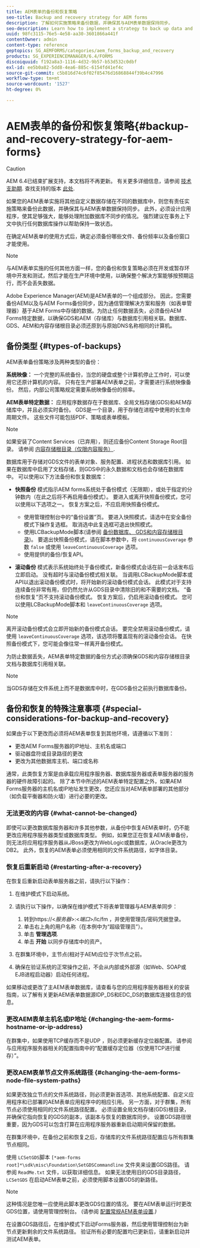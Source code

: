```yaml
---
title: AEM表单的备份和恢复策略
seo-title: Backup and recovery strategy for AEM forms
description: 了解如何实施策略来备份数据，并确保其与AEM表单数据保持同步。
seo-description: Learn how to implement a strategy to back up data and ensuring that it remains in sync with the AEM forms data.
uuid: 98fc3115-76e5-4e58-aa30-3601866a441f
contentOwner: admin
content-type: reference
geptopics: SG_AEMFORMS/categories/aem_forms_backup_and_recovery
products: SG_EXPERIENCEMANAGER/6.4/FORMS
discoiquuid: f192a8a3-1116-4d32-9b57-b53d532c0dbf
exl-id: ee5b0a82-5dd8-4ea6-885c-6154fd41ef4c
source-git-commit: c5b816d74c6f02f85476d16868844f39b4c47996
workflow-type: tm+mt
source-wordcount: '1527'
ht-degree: 0%

---
```


# AEM表单的备份和恢复策略{#backup-and-recovery-strategy-for-aem-forms}

>[!CAUTION]
>
>AEM 6.4已结束扩展支持，本文档将不再更新。 有关更多详细信息，请参阅 [技术支助期](https://helpx.adobe.com/cn/support/programs/eol-matrix.html). 查找支持的版本 [此处](https://experienceleague.adobe.com/docs/).

如果您的AEM表单实施将其他自定义数据存储在不同的数据库中，则您有责任实施策略来备份此数据，并确保其与AEM表单数据保持同步。 此外，必须设计应用程序，使其足够强大，能够处理附加数据库不同步的情况。 强烈建议在事务上下文中执行任何数据库操作以帮助保持一致状态。

在确定AEM表单的使用方式后，确定必须备份哪些文件、备份频率以及备份窗口才能使用。

>[!NOTE]
>
>与AEM表单实施的任何其他方面一样，您的备份和恢复策略必须在开发或暂存环境中开发和测试，然后才能在生产环境中使用，以确保整个解决方案能够按预期运行，而不会丢失数据。

Adobe Experience Manager(AEM)是AEM表单的一个组成部分。 因此，您需要备份AEM以及与AEM Forms备份同步，因为通信管理解决方案和服务（如表单管理器）基于AEM Forms中存储的数据。为防止任何数据丢失，必须备份AEM Forms特定数据，以确保GDS和AEM（存储库）与数据库引用相关联。数据库、GDS、AEM和内容存储根目录必须还原到与原始DNS名称相同的计算机。

## 备份类型 {#types-of-backups}

AEM表单备份策略涉及两种类型的备份：

**系统映像：** 一个完整的系统备份，当您的硬盘或整个计算机停止工作时，可以使用它还原计算机的内容。 只有在生产部署AEM表单之前，才需要进行系统映像备份。 然后，内部公司策略规定需要系统映像备份的频率。

**AEM表单特定数据：** 应用程序数据存在于数据库、全局文档存储(GDS)和AEM存储库中，并且必须实时备份。 GDS是一个目录，用于存储在进程中使用的长生命周期文件。 这些文件可能包括PDF、策略或表单模板。

>[!NOTE]
>
>如果安装了Content Services（已弃用），则还应备份Content Storage Root目录。 请参阅 [内容存储根目录（仅限内容服务）](/help/forms/using/admin-help/files-back-recover.md#content-storage-root-directory-content-services-only).

数据库用于存储对GDS文件的表单对象、服务配置、进程状态和数据库引用。 如果在数据库中启用了文档存储，则GDS中的永久数据和文档也会存储在数据库中。 可以使用以下方法备份和恢复数据库：

* **快照备份** 模式指示AEM forms系统处于备份模式（无限期），或处于指定的分钟数内（在此之后将不再启用备份模式）。 要进入或离开快照备份模式，您可以使用以下选项之一。 恢复方案之后，不应启用快照备份模式。

   * 使用管理控制台中的“备份设置”页。 要进入快照模式，请选中在安全备份模式下操作复选框。 取消选中此复选框可退出快照模式。
   * 使用LCBackupMode脚本(请参阅 [备份数据库、 GDS和内容存储根目录](/help/forms/using/admin-help/backing-aem-forms-data.md#back-up-the-database-gds-aem-repository-and-content-storage-root-directories))。 要退出快照备份模式，请在脚本参数中，将 `continuousCoverage` 参数 `false` 或使用 `leaveContinuousCoverage` 选项。
   * 使用提供的备份/恢复API。 <!-- Fix broken link(see AEM forms API Reference section on AEM Forms Help and Tutorials page).-->

* **滚动备份** 模式表示系统始终处于备份模式，新备份模式会话在前一会话发布后立即启动。 没有超时与滚动备份模式相关联。 当调用LCBackupMode脚本或API以退出滚动备份模式时，将开始新的滚动备份模式会话。 此模式对于支持连续备份非常有用，但仍然允许从GDS目录中清除旧的和不需要的文档。 “备份和恢复”页不支持滚动备份模式。 恢复方案后，仍启用滚动备份模式。 您可以使用LCBackupMode脚本和 `leaveContinuousCoverage` 选项。

>[!NOTE]
>
>离开滚动备份模式会立即开始新的备份模式会话。 要完全禁用滚动备份模式，请使用 `leaveContinuousCoverage` 选项，该选项将覆盖现有的滚动备份会话。 在快照备份模式下，您可能会像往常一样离开备份模式。

为防止数据丢失，AEM表单特定数据的备份方式必须确保GDS和内容存储根目录文档与数据库引用相关联。

>[!NOTE]
>
>当GDS存储在文件系统上而不是数据库中时，在GDS备份之前执行数据库备份。

## 备份和恢复的特殊注意事项 {#special-considerations-for-backup-and-recovery}

如果由于以下更改而必须将AEM表单恢复到其他环境，请遵循以下准则：

* 更改AEM Forms服务器的IP地址、主机名或端口
* 驱动器盘符或目录路径的更改
* 更改为其他数据库主机、端口或名称

通常，此类恢复方案是由承载应用程序服务器、数据库服务器或表单服务器的服务器的硬件故障引起的。 除了本节中所述的AEM表单特定配置之外，如果AEM Forms服务器的主机名或IP地址发生更改，您还应当对AEM表单部署的其他部分（如负载平衡器和防火墙）进行必要的更改。

### 无法更改的内容 {#what-cannot-be-changed}

即使可以更改数据库服务器和许多其他参数，从备份中恢复AEM表单时，仍不能更改应用程序服务器类型或数据库类型。 例如，如果您正在恢复AEM表单备份，则无法将应用程序服务器从JBoss更改为WebLogic或数据库，从Oracle更改为DB2。 此外，恢复的AEM表单必须使用相同的文件系统路径，如字体目录。

### 恢复后重新启动 {#restarting-after-a-recovery}

在恢复后重新启动表单服务器之前，请执行以下操作：

1. 在维护模式下启动系统。
1. 请执行以下操作，以确保在维护模式下将表单管理器与AEM表单同步：

   1. 转到https://&lt;*服务器*>:&lt;*端口*>/lc/fm ，并使用管理员/密码凭据登录。
   1. 单击右上角的用户名称（在本例中为“超级管理员”）。
   1. 单击 **管理选项**.
   1. 单击 **开始** 以同步存储库中的资产。

1. 在群集环境中，主节点(相对于AEM)应位于次节点之前。
1. 确保在验证系统的正常操作之前，不会从内部或外部源（如Web、SOAP或EJB进程启动器）启动任何进程。

如果移动或更改了主AEM表单数据库，请查看与您的应用程序服务器相关的安装指南，以了解有关更新AEM表单数据源IDP_DS和EDC_DS的数据库连接信息的信息。

### 更改AEM表单主机名或IP地址 {#changing-the-aem-forms-hostname-or-ip-address}

在群集中，如果使用TCP缓存而不是UDP ，则必须更新缓存定位器配置。 请参阅与应用程序服务器相关的配置指南中的“配置缓存定位器（仅使用TCP进行缓存）”。

### 更改AEM表单节点文件系统路径 {#changing-the-aem-forms-node-file-system-paths}

如果更改独立节点的文件系统路径，则必须更新首选项、其他系统配置、自定义应用程序和已部署的AEM表单应用程序中的相应引用。 另一方面，对于群集，所有节点必须使用相同的文件系统路径配置。 必须设置全局文档存储(GDS)根目录，并确保它指向恢复的GDS的副本，该副本与恢复的数据库同步。 设置GDS路径很重要，因为GDS可以包含打算在应用程序服务器重新启动期间保留的数据。

在群集环境中，在备份之前和恢复之后，存储库的文件系统路径配置应与所有群集节点相同。

使用 `LCSetGDS`脚本 `[*aem-forms root]*\sdk\misc\Foundation\SetGDSCommandline` 文件夹来设置GDS路径。 请参阅 `ReadMe.txt` 文件，以获取详细信息。 如果无法使用旧的GDS目录路径， `LCSetGDS` 在启动AEM表单之前，必须使用脚本设置GDS的新路径。

>[!NOTE]
>
>这种情况是您唯一应使用此脚本更改GDS位置的情况。 要在AEM表单运行时更改GDS位置，请使用管理控制台。 (请参阅 [配置常规AEM表单设置](/help/forms/using/admin-help/configure-general-aem-forms-settings.md#configure-general-aem-forms-settings)*.)*

在设置GDS路径后，在维护模式下启动Forms服务器，然后使用管理控制台为新节点更新剩余的文件系统路径。 验证所有必要的配置均已更新后，请重新启动并测试AEM表单。
